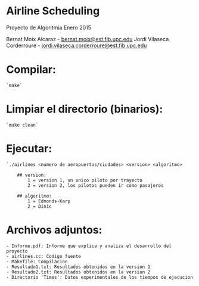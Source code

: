 Airline Scheduling
==================

Proyecto de Algoritmia
Enero 2015

Bernat Moix Alcaraz - bernat.moix@est.fib.upc.edu
Jordi Vilaseca Corderroure - jordi.vilaseca.corderroure@est.fib.upc.edu

# Compilar:
	
	`make`


# Limpiar el directorio (binarios):
	
	`make clean`


# Ejecutar:
	
	`./airlines <numero de aeropuertos/ciudades> <version> <algoritmo>

		## version:
			1 = version 1, un unico piloto por trayecto
			2 = version 2, los pilotos pueden ir como pasajeros

		## algoritmo:
			1 = Edmonds-Karp
			2 = Dinic

# Archivos adjuntos:

	- Informe.pdf: Informe que explica y analiza el desarrollo del proyecto
	- airlines.cc: Codigo fuente
	- Makefile: Compilacion
	- Resultado1.txt: Resultados obtenidos en la version 1
	- Resultado2.txt: Resultados obtenidos en la version 2
	- Directorio 'Times': Datos experimentales de los tiempos de ejecucion
